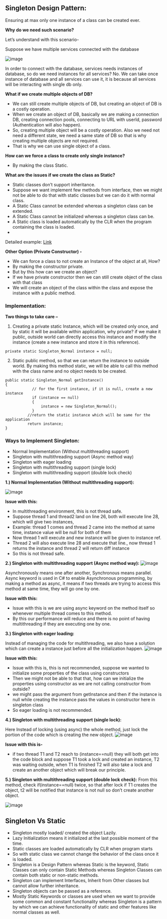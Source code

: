 ## Singleton Design Pattern:
Ensuring at max only one instance of a class can be created ever.

**Why do we need such scenario?**

Let’s understand with this scenario- 

Suppose we have multiple services connected with the database

![image](https://user-images.githubusercontent.com/83850703/176428000-cc8be195-5da7-40bc-bfed-b6d87281f65a.png)

In order to connect with the database, services needs instances of database, so do we need instances for all services?
No. We can take once instance of database and all services can use it, it is because all services will be interacting with single db only.

**What if we create multiple objects of DB?**

- We can still create multiple objects of DB, but creating an object of DB is a costly operation.
- When we create an object of DB, basically we are making a connection DB, creating connection pools, connecting to URL with userId, password (Authentication will also happen).
- So, creating multiple object will be a costly operation. Also we need not need a different state, we need a same state of DB so that is why creating multiple objects are not required.
- That is why we can use single object of a class.

**How can we force a class to create only single instance?**

-	By making the class Static.

**What are the issues if we create the class as Static?**
-	Static classes don’t support inheritance.
-	Suppose we want implement few methods from interface, then we might not be able to do that with static classes but we can do it with normal class.
-	A Static Class cannot be extended whereas a singleton class can be extended.
-	A Static Class cannot be initialized whereas a singleton class can be.
-	A Static class is loaded automatically by the CLR when the program containing the class is loaded.
-	
Detailed example: [Link](https://stackoverflow.com/questions/2969599/why-use-singleton-instead-of-static-class)

**Other Option (Private Constructor) -**
-	We can force a class to not create an Instance of the object at all, How? 
-	By making the constructor private.
-	But by this how can we create an object?
-	If we have private constructor then we can still create object of the class with that class
-	We will create an object of the class within the class and expose the instance with a public method.

### Implementation:
**Two things to take care –**

1.	Creating a private static Instance, which will be created only once, and by static it will be available within application, why private? if we make it public, outside world can directly access this instance and modify the instance (create a new instance and store it in this reference).
```
private static Singleton_Normal instance = null;
```
2.	Static public method, so that we can return the instance to outside world. By making this method static, we will be able to call this method with the class name and no object needs to be created.
```
public static Singleton_Normal getInstance()
{
    		// for the first instance, if it is null, create a new instance
    		if (instance == null)
    		{
        		instance = new Singleton_Normal();
    		}
    	  //return the static instance which will be same for the application
    	  return instance;
}
```

### Ways to Implement Singleton:

- Normal Implementation (Without multithreading support)
- Singleton with multithreading support (Async method way)
- Singleton with eager loading
- Singleton with multithreading support (single lock)
- Singleton with multithreading support (double lock check)

**1.)	Normal Implementation (Without multithreading support):**

![image](https://user-images.githubusercontent.com/83850703/176430095-2ebacce5-d5c6-4894-9f37-931bdd7b391c.png)

**Issue with this:**
-	In multithreading environment, this is not thread safe.
-	Suppose thread 1 and thread2 land on line 26, both will execute line 28, which will give two instances, 
-	Example: thread 1 comes and thread 2 came into the method at same time, instance value will be null for both of them
-	Now thread 1 will execute and new instance will be given to instance ref.
-	Thread 2 will also execute line 28 and execute that line., now thread 1 returns the instance and thread 2 will return diff instance
-	So this is not thread safe.

**2.) Singleton with multithreading support (Async method way):**
![image](https://user-images.githubusercontent.com/83850703/176430304-0a2debaf-05c3-4a2b-b79c-ae3af6c547e0.png)

Asynchronously means one after another, Synchronous means parallel.
Async keyword is used in C# to enable Asynchronous programming, by making a method as async, it means if two threads are trying to access this method at same time, they will go one by one. 

**Issue with this:** 
-	Issue with this is we are using async keyword on the method itself so whenever multiple thread comes to this method.
-	By this our performance will reduce and there is no point of having multithreading if they are executing one by one. 

**3.) Singleton with eager loading:**

Instead of managing the code for multithreading, we also have a solution which can create a instance just before all the initialization happen.
![image](https://user-images.githubusercontent.com/83850703/176430660-85f91151-d93d-421c-b3f2-03996bae2e97.png)

**Issue with this:**
-	Issue with this is, this is not recommended, suppose we wanted to initialize some properties of the class using constructors
-	Then we might not be able to that that, how can we initialize the properties using constructor as we are not calling constructor from outside?
-	we might pass the argument from getInstance and then if the instance is null while creating the instance pass the values in constructor here in singleton class
-	So eager loading is not recommended.

**4.) Singleton with multithreading support (single lock):**

Here Instead of locking (using async) the whole method, just lock the portion of the code which is creating the new object.
![image](https://user-images.githubusercontent.com/83850703/176431407-832dcc6a-3f40-40e8-97ae-e1fe34518e1d.png)

**Issue with this is-**
-	if two thread T1 and T2 reach to (instance==null) they will both get into the code block and suppose T1 took a lock and created an instance, T2 was waiting outside, when T1 is finished T2 will also take a lock and create an another object which will break our principle.

**5.) Singleton with multithreading support (double lock check):**
From this method, check if(instance==null) twice, so that after lock if T1 creates the object, t2 will be notified that instance is not null so don’t create another object.

![image](https://user-images.githubusercontent.com/83850703/176431659-ec4ff288-0810-46ee-b2fb-2409c2660c3f.png)


## Singleton Vs Static

- Singleton mostly loaded/ created the object Lazily.
- Lazy Initialization means it initialized at the last possible moment of the time.
- Static classes are loaded automatically by CLR when program starts
- So with static class we cannot change the behavior of the class once it is loaded.
- Singleton is a Design Pattern whereas Static is the keyword, Static Classes can only contain Static Methods whereas Singleton Classes can contain both static or
non-static methods.
- Singleton can implement Interfaces, Inherit from Other classes but cannot allow further inheritance.
- Singleton objects can be passed as a reference.
- Mostly Static Keywords or classes are used when we want to provide some common and constant functionality whereas Singleton is a pattern by which we can achieve functionality of static and other features like normal classes as well.












